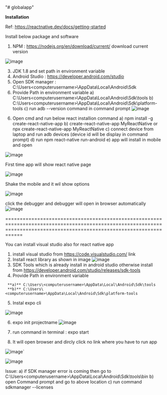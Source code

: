 "# globalapp" 

**Installation**

Ref: https://reactnative.dev/docs/getting-started

Install below package and software
1. NPM : https://nodejs.org/en/download/current/ download  current version

![image](https://user-images.githubusercontent.com/79181490/109410245-02f11300-79bf-11eb-8998-b29efe2930ec.png)

3. JDK 1.8 and set path in environment variable
4. Android Studio : https://developer.android.com/studio
5. Open SDK manager : C:\Users\<computerusername>\AppData\Local\Android\Sdk
6. Provide Path in environment variable
  a)  C:\Users\<computerusername>\AppData\Local\Android\Sdk\tools
  b) C:\Users\<computerusername>\AppData\Local\Android\Sdk\platform-tools
  c) run adb --version command in command prompt
  ![image](https://user-images.githubusercontent.com/79181490/109388385-b957e800-792c-11eb-8b50-e3442ee42cc5.png)

6) Open cmd and run below react installion command 
  a) npm install -g create-react-native-app
  b) create-react-native-app MyReactNative or npx create-react-native-app MyReactNative
  c) connect device from laptop and run adb devices (device id will be display in command prompt)
  d) run npm react-native run-android 
  e) app will install in mobile and open
  
  ![image](https://user-images.githubusercontent.com/79181490/109393045-98e85780-7945-11eb-89f8-5ba2f142ddc0.png)

  
  First time app will show react native page
  
  ![image](https://user-images.githubusercontent.com/79181490/109388806-5f0c5680-792f-11eb-89ea-a1fb5bcaa832.png)
  
  Shake the mobile and it wil show options
  
  ![image](https://user-images.githubusercontent.com/79181490/109388894-d9d57180-792f-11eb-85d5-e6443b4cee68.png)

  
  
  click the debugger and debugger will open in browser automatically
  ![image](https://user-images.githubusercontent.com/79181490/109388881-ca562880-792f-11eb-8489-46f851a1e7d1.png)


 ========================================================================================================================================================================
  
   You can install visual studio  also for react native app
   1. install visual studio from  https://code.visualstudio.com/ link
   2. Install  react library as shown in image
   ![image](https://user-images.githubusercontent.com/79181490/109392624-31310d00-7943-11eb-98f6-5ff7168c9d27.png)
   3. SDK Tools which is already install in android studio otherwise install from https://developer.android.com/studio/releases/sdk-tools
   4. Provide Path in environment variable
   
     **a)** C:\Users\<computerusername>\AppData\Local\Android\Sdk\tools
     **b)** C:\Users\<computerusername>\AppData\Local\Android\Sdk\platform-tools 
     
   5. Instal expo cli

  ![image](https://user-images.githubusercontent.com/79181490/109394740-8888aa80-794e-11eb-80a1-84ac99ae676e.png)


   6.  expo init projectname
    ![image](https://user-images.githubusercontent.com/79181490/109393998-b0760f00-794a-11eb-85ae-2669a0c43087.png)
    
   7. run command in terminal : expo start
   8. It will open browser and dircly click no link where you have to run app

   ![image](https://user-images.githubusercontent.com/79181490/109394629-fe404680-794d-11eb-9585-fcb4a54ee44a.png)`

 
  ![image](https://user-images.githubusercontent.com/79181490/109394754-9a6a4d80-794e-11eb-8d82-458b357b8226.png)


Issue:
  a) if SDK manager error is coming then go to  C:\Users\<computerusername>\AppData\Local\Android\Sdk\tools\bin 
  b) open Command prompt and go to above location 
  c) run command sdkmanager --licenses

